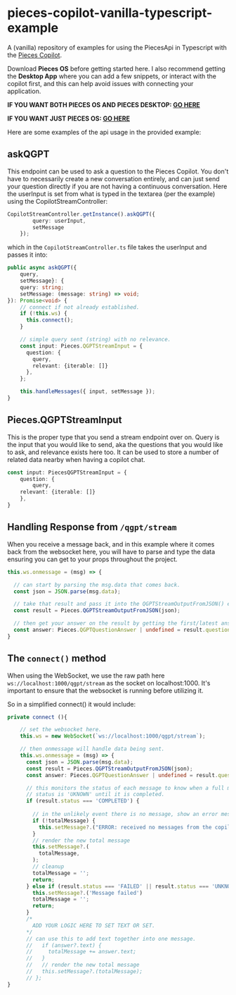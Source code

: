 # pieces-copilot-vanilla-typescript-example

A (vanilla) repository of examples for using the PiecesApi in Typescript with the [Pieces Copilot](https://docs.pieces.app/features/pieces-copilot).

Download **Pieces OS** before getting started here. I also recommend getting the **Desktop App** where you can add a few snippets, or interact with the copilot first, and this can help avoid issues with connecting your application.

**IF YOU WANT BOTH PIECES OS AND PIECES DESKTOP: [GO HERE](https://docs.pieces.app/installation-getting-started/what-am-i-installing)**

**IF YOU WANT JUST PIECES OS: [GO HERE](https://docs.pieces.app/installation-getting-started/pieces-os)**

Here are some examples of the api usage in the provided example:

## askQGPT

This endpoint can be used to ask a question to the Pieces Copilot. You don't have to necessarily create a new conversation entirely, and can just send your question directly if you are not having a continuous conversation. Here the userInput is set from what is typed in the textarea (per the example) using the CopilotStreamController:

```typescript
CopilotStreamController.getInstance().askQGPT({
        query: userInput,
        setMessage
    });
```

which in the `CopilotStreamController.ts` file takes the userInput and passes it into:

```typescript
public async askQGPT({
    query,
    setMessage}: {
    query: string;
    setMessage: (message: string) => void;
}): Promise<void> {
    // connect if not already established.
    if (!this.ws) {
      this.connect();
    }

    // simple query sent (string) with no relevance.
    const input: Pieces.QGPTStreamInput = {
      question: {
        query,
        relevant: {iterable: []}
      },
    };

    this.handleMessages({ input, setMessage });
}
```

## Pieces.QGPTStreamInput

This is the proper type that you send a stream endpoint over on. Query is the input that you would like to send, aka the questions that you would like to ask, and relevance exists here too. It can be used to store a number of related data nearby when having a copilot chat.

```typescript
const input: PiecesQGPTStreamInput = {
    question: {
        query,
	relevant: {iterable: []}
    },
}
```

## Handling Response from `/qgpt/stream`

When you receive a message back, and in this example where it comes back from the websocket here, you will have to parse and type the data ensuring you can get to your props throughout the project.

```typescript
this.ws.onmessage = (msg) => {

  // can start by parsing the msg.data that comes back.
  const json = JSON.parse(msg.data);

  // take that result and pass it into the QGPTStreamOutputFromJSON() endpoint.
  const result = Pieces.QGPTStreamOutputFromJSON(json);

  // then get your answer on the result by getting the first/latest answer.
  const answer: Pieces.QGPTQuestionAnswer | undefined = result.question?.answers.iterable[0];
}
```

## The `connect()` method

When using the WebSocket, we use the raw path here `ws://localhost:1000/qgpt/stream` as the socket on localhost:1000. It's important to ensure that the websocket is running before utilizing it.

So in a simplified connect() it would include:

```typescript
private connect (){

    // set the websocket here.
    this.ws = new WebSocket(`ws://localhost:1000/qgpt/stream`);

    // then onmessage will handle data being sent.
    this.ws.onmessage = (msg) => {
      const json = JSON.parse(msg.data);
      const result = Pieces.QGPTStreamOutputFromJSON(json);
      const answer: Pieces.QGPTQuestionAnswer | undefined = result.question?.answers.iterable[0];

      // this monitors the status of each message to know when a full message has completed.
      // status is 'UKNOWN' until it is completed.
      if (result.status === 'COMPLETED') {
        
        // in the unlikely event there is no message, show an error message
        if (!totalMessage) {
          this.setMessage?.("ERROR: received no messages from the copilot websockets")
        }
        // render the new total message
        this.setMessage?.(
          totalMessage,
        );
        // cleanup
        totalMessage = '';
        return;
      } else if (result.status === 'FAILED' || result.status === 'UNKNOWN') {
        this.setMessage?.('Message failed')
        totalMessage = '';
        return;
      }
      /* 
        ADD YOUR LOGIC HERE TO SET TEXT OR SET.
      */
      // can use this to add text together into one message.
      //   if (answer?.text) {
      //     totalMessage += answer.text;
      //   }
      //   // render the new total message
      //   this.setMessage?.(totalMessage);
      // };
}
```
